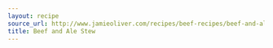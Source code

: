 ```yaml
---
layout: recipe
source_url: http://www.jamieoliver.com/recipes/beef-recipes/beef-and-ale-stew
title: Beef and Ale Stew
---
```

